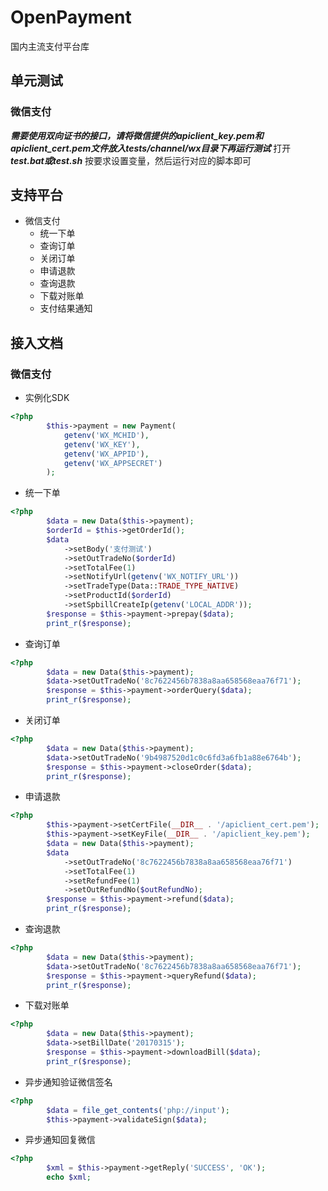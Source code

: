 # OpenPayment
国内主流支付平台库

## 单元测试
### 微信支付
***需要使用双向证书的接口，请将微信提供的apiclient_key.pem和apiclient_cert.pem文件放入tests/channel/wx目录下再运行测试***
打开 ***test.bat或test.sh*** 按要求设置变量，然后运行对应的脚本即可

## 支持平台
+ 微信支付
    + 统一下单
    + 查询订单
    + 关闭订单
    + 申请退款
    + 查询退款
    + 下载对账单
    + 支付结果通知

## 接入文档
### 微信支付
+ 实例化SDK
```php
<?php
        $this->payment = new Payment(
            getenv('WX_MCHID'),
            getenv('WX_KEY'),
            getenv('WX_APPID'),
            getenv('WX_APPSECRET')
        );
```
+ 统一下单
```php
<?php
        $data = new Data($this->payment);
        $orderId = $this->getOrderId();
        $data
            ->setBody('支付测试')
            ->setOutTradeNo($orderId)
            ->setTotalFee(1)
            ->setNotifyUrl(getenv('WX_NOTIFY_URL'))
            ->setTradeType(Data::TRADE_TYPE_NATIVE)
            ->setProductId($orderId)
            ->setSpbillCreateIp(getenv('LOCAL_ADDR'));
        $response = $this->payment->prepay($data);
        print_r($response);
```
+ 查询订单
```php
<?php
        $data = new Data($this->payment);
        $data->setOutTradeNo('8c7622456b7838a8aa658568eaa76f71');
        $response = $this->payment->orderQuery($data);
        print_r($response);
```
+ 关闭订单
```php
<?php
        $data = new Data($this->payment);
        $data->setOutTradeNo('9b4987520d1c0c6fd3a6fb1a88e6764b');
        $response = $this->payment->closeOrder($data);
        print_r($response);
```
+ 申请退款
```php
<?php
        $this->payment->setCertFile(__DIR__ . '/apiclient_cert.pem');
        $this->payment->setKeyFile(__DIR__ . '/apiclient_key.pem');
        $data = new Data($this->payment);
        $data
            ->setOutTradeNo('8c7622456b7838a8aa658568eaa76f71')
            ->setTotalFee(1)
            ->setRefundFee(1)
            ->setOutRefundNo($outRefundNo);
        $response = $this->payment->refund($data);
        print_r($response);
```
+ 查询退款
```php
<?php
        $data = new Data($this->payment);
        $data->setOutTradeNo('8c7622456b7838a8aa658568eaa76f71');
        $response = $this->payment->queryRefund($data);
        print_r($response);
```
+ 下载对账单
```php
<?php
        $data = new Data($this->payment);
        $data->setBillDate('20170315');
        $response = $this->payment->downloadBill($data);
        print_r($response);
```
+ 异步通知验证微信签名
```php
<?php
        $data = file_get_contents('php://input');
        $this->payment->validateSign($data);
```
+ 异步通知回复微信
```php
<?php
        $xml = $this->payment->getReply('SUCCESS', 'OK');
        echo $xml;
```